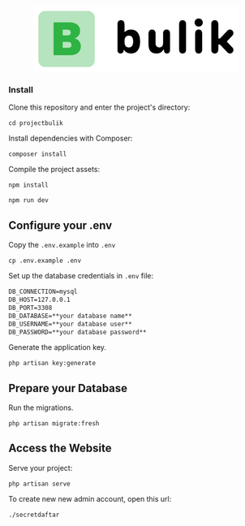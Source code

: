 <div align="center">
	<p><img src="headerbulik.png" alt="Bulik"></p>
</div>

### Install

Clone this repository and enter the project's directory:

```shell
cd projectbulik
```

Install dependencies with Composer:

```shell
composer install
```

Compile the project assets:

```shell
npm install
```

```shell
npm run dev
```

## Configure your .env

Copy the `.env.example` into `.env`

```shell
cp .env.example .env 
```

Set up the database credentials in `.env` file:

```shell
DB_CONNECTION=mysql
DB_HOST=127.0.0.1
DB_PORT=3308
DB_DATABASE=**your database name**
DB_USERNAME=**your database user**
DB_PASSWORD=**your database password**
```

Generate the application key.

```shell
php artisan key:generate
```

## Prepare your Database

Run the migrations.

```shell
php artisan migrate:fresh
```

## Access the Website

Serve your project:

```shell
php artisan serve
```
To create new new admin account, open this url:

```shell
./secretdaftar
```
